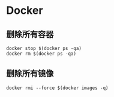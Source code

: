 # Docker

## 删除所有容器

```shell
docker stop $(docker ps -qa)
docker rm $(docker ps -qa)
```

## 删除所有镜像

```shell
docker rmi --force $(docker images -q)
```
